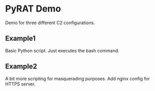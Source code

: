 # PyRAT Demo

Demo for three different C2 configurations.

## Example1
Basic Python script. Just executes the bash command.

## Example2 
A bit more scripting for masquerading purposes.
Add nginx config for HTTPS server.
